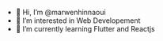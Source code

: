 - 👋 Hi, I’m @marwenhinnaoui
- 👀 I’m interested in Web Developement
- 🌱 I’m currently learning Flutter and Reactjs 

<!---
marwenhinnaoui/marwenhinnaoui is a ✨ special ✨ repository because its `README.md` (this file) appears on your GitHub profile.
You can click the Preview link to take a look at your changes.
--->
